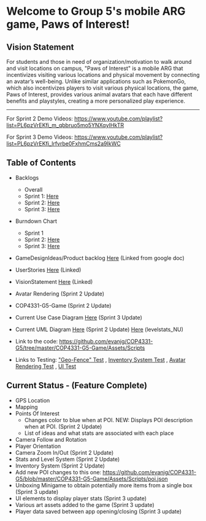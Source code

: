 # Welcome to Group 5's mobile ARG game, Paws of Interest!

## Vision Statement
 
For students and those in need of organization/motivation to walk around and visit locations on campus, "Paws of Interest" is a mobile ARG that incentivizes visiting various locations and physical movement by connecting an avatar’s well-being.
Unlike similar applications such as PokemonGo, which also incentivizes players to visit various physical locations, the game, Paws of Interest, provides various animal avatars that each have different benefits and playstyles, creating a more personalized play experience. 

-------------------
For Sprint 2 Demo Videos: https://www.youtube.com/playlist?list=PL6pzVrEKfi_m_qbbruo5mo5YNXqyIHkTR

For Sprint 3 Demo Videos: https://www.youtube.com/playlist?list=PL6pzVrEKfi_lrfvrbe0FxhmCms2a9IkWC

Table of Contents
---------------------

- Backlogs
  - Overall 
  - Sprint 1: [Here](https://docs.google.com/spreadsheets/d/1_ks0SIBcz-NtAnQWu2FQHgqJaKArHKn3C7wTRbJz4AM/edit?usp=sharing)
  - Sprint 2: [Here](https://docs.google.com/spreadsheets/d/1SmY52EVnI7B0PI9bBNbFgGY3-shMHAdERNb2y_hppAc/edit?usp=sharing)
  - Sprint 3: [Here](https://docs.google.com/spreadsheets/d/1e7upZalosyP9dEvEB505hnL3ovCbuRXvTIoxQmypaZU/edit?usp=sharing)
  
- Burndown Chart
	- Sprint 1
	- Sprint 2: [Here](https://docs.google.com/spreadsheets/d/14aCt_85m_IYro8MSVO_v5emIZ8gx5-_X2jk40dGsW-g/edit?usp=sharing)
	- Sprint 3: [Here](https://docs.google.com/spreadsheets/d/14aCt_85m_IYro8MSVO_v5emIZ8gx5-_X2jk40dGsW-g/edit?usp=sharing)
- GameDesignIdeas/Product backlog [Here](https://docs.google.com/spreadsheets/d/1_PZqT4-MQZvQ6V61KaNS8TiBHbeMEHUiSAaK7QbSS_Q/edit#gid=0) (Linked from google doc)
- UserStories [Here](https://github.com/evanjg/COP4331-G5/blob/master/UserStories.md) (Linked)
- VisionStatement [Here](https://github.com/evanjg/COP4331-G5/blob/master/VisionStatement.md) (Linked)
- Avatar Rendering (Sprint 2 Update)
- COP4331-G5-Game (Sprint 2 Update)
- Current Use Case Diagram [Here](https://github.com/evanjg/COP4331-G5/blob/master/usecase.PNG) (Sprint 3 Update)
- Current UML Diagram [Here](https://github.com/evanjg/COP4331-G5/blob/master/GameUML.jpg) (Sprint 2 Update)  [Here](https://github.com/evanjg/COP4331-G5/blob/master/UML%20diagram%20for%20level%20stats.PNG) (levelstats_NU)
- Link to the code: https://github.com/evanjg/COP4331-G5/tree/master/COP4331-G5-Game/Assets/Scripts
- Links to Testing: ["Geo-Fence" Test](https://github.com/evanjg/COP4331-G5/tree/master/COP4331-G5-Game/Unit%20Tests) , [Inventory System Test](https://github.com/evanjg/COP4331-G5/tree/master/COP4331-G5-Game/Assets/Scripts/InventorySystem/Test) , [Avatar Rendering Test](https://github.com/evanjg/COP4331-G5/blob/master/Avatar%20Rendering/Assets/scripts/Testing.cs) ,
[UI Test](https://github.com/evanjg/COP4331-G5/tree/master/Avatar%20Rendering/UI/Assets)

Current Status - (Feature Complete)
---------------

- GPS Location 
- Mapping
- Points Of Interest
  - Changes color to blue when at POI. NEW: Displays POI description when at POI. (Sprint 2 Update)
  - List of ideas and what stats are associated with each place
- Camera Follow and Rotation
- Player Orientation
- Camera Zoom In/Out (Sprint 2 Update)
- Stats and Level System (Sprint 2 Update)
- Inventory System (Sprint 2 Update)
- Add new POI changes to this one: https://github.com/evanjg/COP4331-G5/blob/master/COP4331-G5-Game/Assets/Scripts/poi.json
- Unboxing Minigame to obtain potentially more items from a single box (Sprint 3 update)
- UI elements to display player stats (Sprint 3 update)
- Various art assets added to the game (Sprint 3 update)
- Player data saved between app opening/closing (Sprint 3 update)

